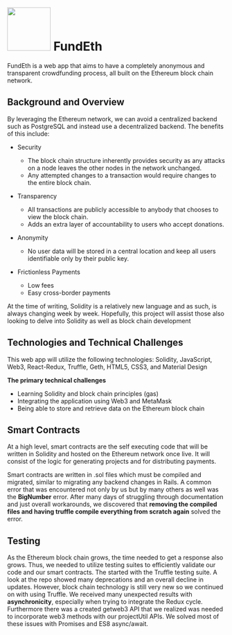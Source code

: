 # <a href='fundeth.me'><img src='https://s3-us-west-1.amazonaws.com/loudfog/fundeth_placeholder.png' height='100'/></a>   FundEth
FundEth is a web app that aims to have a completely anonymous and
transparent crowdfunding process, all built on the Ethereum block
chain network.

## Background and Overview

By leveraging the Ethereum network, we can avoid a centralized backend such as PostgreSQL and instead use a decentralized backend.  The benefits of this include:

* Security
  + The block chain structure inherently provides security as any attacks on a node leaves the other nodes in the network unchanged.  
  + Any attempted changes to a transaction would require changes to the entire block chain.

* Transparency
  + All transactions are publicly accessible to anybody that chooses to view the block chain.
  + Adds an extra layer of accountability to users who accept donations.

* Anonymity
  + No user data will be stored in a central location and keep all users identifiable only by their public key.

* Frictionless Payments
  + Low fees
  + Easy cross-border payments

At the time of writing, Solidity is a relatively new language and as such, is always changing week by week.  Hopefully, this project will assist those also looking to delve into Solidity as well as block chain development

## Technologies and Technical Challenges

This web app will utilize the following technologies:
Solidity, JavaScript, Web3, React-Redux, Truffle, Geth, HTML5, CSS3, and Material Design

**The primary technical challenges**

* Learning Solidity and block chain principles (gas)
* Integrating the application using Web3 and MetaMask
* Being able to store and retrieve data on the Ethereum block chain

## Smart Contracts

At a high level, smart contracts are the self executing code that will be written in Solidity and hosted on the Ethereum network once live.  It will consist of the logic for generating projects and for distributing payments.  

Smart contracts are written in .sol files which must be compiled and migrated, similar to migrating any backend changes in Rails. A common error that was encountered not only by us but by many others as well was the __BigNumber__ error.  After many days of struggling through documentation and just overall workarounds, we discovered that __removing the compiled files and having truffle compile everything from scratch again__ solved the error.

## Testing

As the Ethereum block chain grows, the time needed to get a response also grows.  Thus, we needed to utilize testing suites to efficiently validate our code and our smart contracts.  The started with the Truffle testing suite.  A look at the repo showed many deprecations and an overall decline in updates.  However, block chain technology is still very new so we continued on with using Truffle.  We received many unexpected results with __asynchronicity__, especially when trying to integrate the Redux cycle.  Furthermore there was a created getweb3 API that we realized was needed to incorporate web3 methods with our projectUtil APIs.  We solved most of these issues with Promises and ES8 async/await.  
